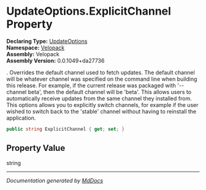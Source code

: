 ﻿<!--  
  <auto-generated>   
    The contents of this file were generated by a tool.  
    Changes to this file may be list if the file is regenerated  
  </auto-generated>   
-->

# UpdateOptions.ExplicitChannel Property

**Declaring Type:** [UpdateOptions](../index.md)  
**Namespace:** [Velopack](../../index.md)  
**Assembly:** Velopack  
**Assembly Version:** 0.0.1049+da27736

. Overrides the default channel used to fetch updates.              The default channel will be whatever channel was specified on the command line when building this release.              For example, if the current release was packaged with '\-\-channel beta', then the default channel will be 'beta'.             This allows users to automatically receive updates from the same channel they installed from. This options             allows you to explicitly switch channels, for example if the user wished to switch back to the 'stable' channel             without having to reinstall the application.

```csharp
public string ExplicitChannel { get; set; }
```

## Property Value

string

___

*Documentation generated by [MdDocs](https://github.com/ap0llo/mddocs)*
